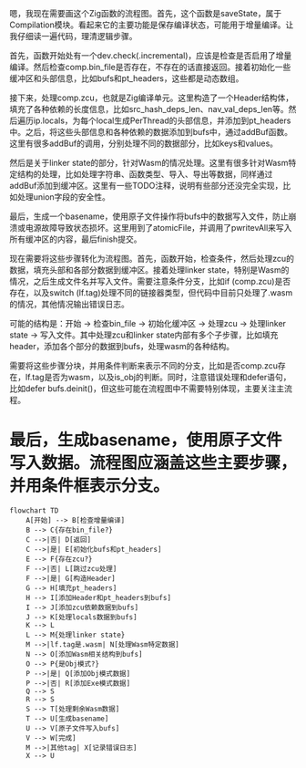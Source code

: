嗯，我现在需要画这个Zig函数的流程图。首先，这个函数是saveState，属于Compilation模块。看起来它的主要功能是保存编译状态，可能用于增量编译。让我仔细读一遍代码，理清逻辑步骤。

首先，函数开始处有一个dev.check(.incremental)，应该是检查是否启用了增量编译。然后检查comp.bin_file是否存在，不存在的话直接返回。接着初始化一些缓冲区和头部信息，比如bufs和pt_headers，这些都是动态数组。

接下来，处理comp.zcu，也就是Zig编译单元。这里构造了一个Header结构体，填充了各种依赖的长度信息，比如src_hash_deps_len、nav_val_deps_len等。然后遍历ip.locals，为每个local生成PerThread的头部信息，并添加到pt_headers中。之后，将这些头部信息和各种依赖的数据添加到bufs中，通过addBuf函数。这里有很多addBuf的调用，分别处理不同的数据部分，比如keys和values。

然后是关于linker state的部分，针对Wasm的情况处理。这里有很多针对Wasm特定结构的处理，比如处理字符串、函数类型、导入、导出等数据，同样通过addBuf添加到缓冲区。这里有一些TODO注释，说明有些部分还没完全实现，比如处理union字段的安全性。

最后，生成一个basename，使用原子文件操作将bufs中的数据写入文件，防止崩溃或电源故障导致状态损坏。这里用到了atomicFile，并调用了pwritevAll来写入所有缓冲区的内容，最后finish提交。

现在需要将这些步骤转化为流程图。首先，函数开始，检查条件，然后处理zcu的数据，填充头部和各部分数据到缓冲区。接着处理linker state，特别是Wasm的情况，之后生成文件名并写入文件。需要注意条件分支，比如if (comp.zcu)是否存在，以及switch (lf.tag)处理不同的链接器类型，但代码中目前只处理了.wasm的情况，其他情况输出错误日志。

可能的结构是：开始 → 检查bin_file → 初始化缓冲区 → 处理zcu → 处理linker state → 写入文件。其中处理zcu和linker state内部有多个子步骤，比如填充header，添加各个部分的数据到bufs，处理wasm的各种结构。

需要将这些步骤分块，并用条件判断来表示不同的分支，比如是否comp.zcu存在，lf.tag是否为wasm，以及is_obj的判断。同时，注意错误处理和defer语句，比如defer bufs.deinit()，但这些可能在流程图中不需要特别体现，主要关注主流程。

最后，生成basename，使用原子文件写入数据。流程图应涵盖这些主要步骤，并用条件框表示分支。
================================================
```mermaid
flowchart TD
    A[开始] --> B[检查增量编译]
    B --> C{存在bin_file?}
    C -->|否| D[返回]
    C -->|是| E[初始化bufs和pt_headers]
    E --> F{存在zcu?}
    F -->|否| L[跳过zcu处理]
    F -->|是| G[构造Header]
    G --> H[填充pt_headers]
    H --> I[添加Header和pt_headers到bufs]
    I --> J[添加zcu依赖数据到bufs]
    J --> K[处理locals数据到bufs]
    K --> L
    L --> M{处理linker state}
    M -->|lf.tag是.wasm| N[处理Wasm特定数据]
    N --> O[添加Wasm相关结构到bufs]
    O --> P{是Obj模式?}
    P -->|是| Q[添加Obj模式数据]
    P -->|否| R[添加Exe模式数据]
    Q --> S
    R --> S
    S --> T[处理剩余Wasm数据]
    T --> U[生成basename]
    U --> V[原子文件写入bufs]
    V --> W[完成]
    M -->|其他tag| X[记录错误日志]
    X --> U
```